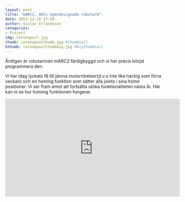 ```yaml
---
layout: post
title: "mARC2, ARCs egendesignade robotarm"
date: 2021-12-18 17:30
author: Gustav Erlandsson
categories: 
- Project
img: coronapost.jpg
thumb: coronapostthumb.jpg #thumbnail
bthumb: coronapostthumbbig.jpg #bigthumbnail
---
```

Äntligen är robotarmen mARC2 färdigbyggd och vi har precis börjat programmera den. 
<!--more-->
Vi har idag lyckats få till jämna motorrörelser(d.v.s inte lika hackig som förra veckan) och en homing funktion som sätter alla joints i sina home positioner. Vi ser fram emot att fortsätta utöka funktionaliteten nästa år. Här kan ni se hur homing funktionen fungerar. 

<iframe width="560" height="315" src="https://www.youtube.com/embed/_NRgYh_ebSI" title="YouTube video player" frameborder="0" allow="accelerometer; autoplay; clipboard-write; encrypted-media; gyroscope; picture-in-picture" allowfullscreen></iframe>
